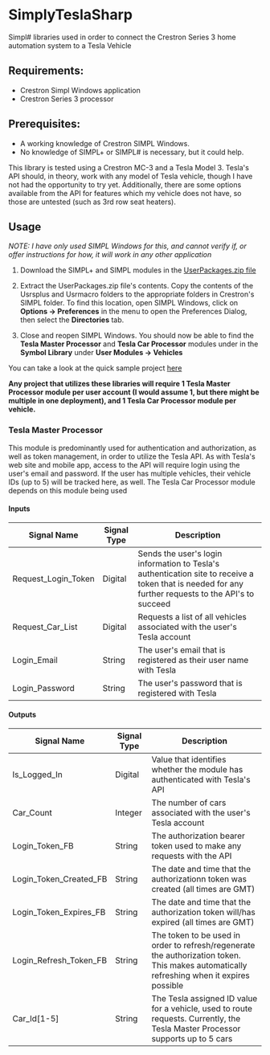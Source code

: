 # SimplyTeslaSharp
Simpl# libraries used in order to connect the Crestron Series 3 home automation system to a Tesla Vehicle

## Requirements:
* Crestron Simpl Windows application
* Crestron Series 3 processor

## Prerequisites:
* A working knowledge of Crestron SIMPL Windows.  
* No knowledge of SIMPL+ or SIMPL# is necessary, but it could help.

This library is tested using a Crestron MC-3 and a Tesla Model 3.  Tesla's API should, in theory, work with any model of Tesla vehicle, though I have not had the opportunity to try yet.  Additionally, there are some options available from the API for features which my vehicle does not have, so those are untested (such as 3rd row seat heaters).

## Usage
*NOTE: I have only used SIMPL Windows for this, and cannot verify if, or offer instructions for how, it will work in any other application*

1) Download the SIMPL+ and SIMPL modules in the [UserPackages.zip file](https://github.com/lamentary/SimplyTeslaSharp/raw/main/assets/UserPackages.zip) 

2) Extract the UserPackages.zip file's contents. Copy the contents of the Usrsplus and Usrmacro folders to the appropriate folders in Crestron's SIMPL folder. To find this location, open SIMPL Windows, click on **Options -> Preferences** in the menu to open the Preferences Dialog, then select the **Directories** tab.

3) Close and reopen SIMPL Windows.  You should now be able to find the **Tesla Master Processor** and **Tesla Car Processor** modules under in the **Symbol Library** under **User Modules -> Vehicles**

You can take a look at the quick sample project [here](https://github.com/lamentary/SimplyTeslaSharp/raw/main/assets/SampleSimplProject.zip)

**Any project that utilizes these libraries will require 1 Tesla Master Processor module per user account (I would assume 1, but there might be multiple in one deployment), and 1 Tesla Car Processor module per vehicle.**

### Tesla Master Processor
This module is predominantly used for authentication and authorization, as well as token management, in order to utilize the Tesla API.  As with Tesla's web site and mobile app, access to the API will require login using the user's email and password.  If the user has multiple vehicles, their vehicle IDs (up to 5) will be tracked here, as well.  The Tesla Car Processor module depends on this module being used

#### Inputs
| Signal Name | Signal Type | Description |
| ----------- | ----------- | ----------- |
| Request_Login_Token | Digital | Sends the user's login information to Tesla's authentication site to receive a token that is needed for any further requests to the API's to succeed |
| Request_Car_List | Digital | Requests a list of all vehicles associated with the user's Tesla account |
| Login_Email | String | The user's email that is registered as their user name with Tesla |
| Login_Password | String | The user's password that is registered with Tesla |

#### Outputs
| Signal Name | Signal Type | Description |
| ----------- | ----------- | ----------- |
| Is_Logged_In | Digital | Value that identifies whether the module has authenticated with Tesla's API |
| Car_Count | Integer | The number of cars associated with the user's Tesla account |
| Login_Token_FB | String | The authorization bearer token used to make any requests with the API |
| Login_Token_Created_FB | String | The date and time that the authorizationn token was created (all times are GMT) |
| Login_Token_Expires_FB | String | The date and time that the authorization token will/has expired (all times are GMT) |
| Login_Refresh_Token_FB | String | The token to be used in order to refresh/regenerate the authorization token.  This makes automatically refreshing when it expires possible |
| Car_Id\[1-5] | String | The Tesla assigned ID value for a vehicle, used to route requests.  Currently, the Tesla Master Processor supports up to 5 cars |


